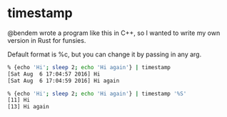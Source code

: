 # timestamp

@bendem wrote a program like this in C++, so I wanted to write my own version in Rust for funsies.

Default format is %c, but you can change it by passing in any arg.

```sh
% {echo 'Hi'; sleep 2; echo 'Hi again'} | timestamp
[Sat Aug  6 17:04:57 2016] Hi
[Sat Aug  6 17:04:59 2016] Hi again
```

```sh
% {echo 'Hi'; sleep 2; echo 'Hi again'} | timestamp '%S'
[11] Hi
[13] Hi again
```
